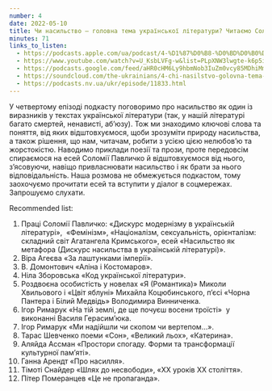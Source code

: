 ```yaml
---
number: 4
date: 2022-05-10
title: Чи насильство — головна тема української літератури? Читаємо Соломію Павличко «Насильство як метафора»
minutes: 71
links_to_listen:
  - https://podcasts.apple.com/ua/podcast/4-%D1%87%D0%B8-%D0%BD%D0%B0%D1%81%D0%B8%D0%BB%D1%8C%D1%81%D1%82%D0%B2%D0%BE-%D0%B3%D0%BE%D0%BB%D0%BE%D0%B2%D0%BD%D0%B0-%D1%82%D0%B5%D0%BC%D0%B0-%D1%83%D0%BA%D1%80%D0%B0%D1%97%D0%BD%D1%81%D1%8C%D0%BA%D0%BE%D1%97-%D0%BB%D1%96%D1%82%D0%B5%D1%80%D0%B0%D1%82%D1%83%D1%80%D0%B8/id1618999118?i=1000560204479&l=uk
  - https://www.youtube.com/watch?v=U_KsbLVFg-w&list=PLpXNW3lwgte-k6p5iw3pJuvLk9UPDD1yV&index=6
  - https://podcasts.google.com/feed/aHR0cHM6Ly9hbmNob3IuZm0vcy85MDhiMmNlNC9wb2RjYXN0L3Jzcw/episode/YWJhYWNlODUtZjdjOS00MzgxLWI3NDYtMTk0NTk5MTI5OTU5
  - https://soundcloud.com/the-ukrainians/4-chi-nasilstvo-golovna-tema-ukransko-lteraturi-chitamo-esey-nasilstvo-yak-metafora?in=the-ukrainians/sets/narazi-bez-nazvi
  - https://podcasts.nv.ua/ukr/episode/11833.html
---
```


У четвертому епізоді подкасту поговоримо про насильство як один із виразників у
текстах української літератури (так, у нашій літературі багато смертей,
ненависті, абʼюзу). Тож ми знаходимо ключові слова та поняття, від яких
відштовхуємося, щоби зрозуміти природу насильства, а також рішення, що нам,
читачам, робити з усією цією нелюбовʼю та жорстокістю. Наводимо приклади
поезії та прози, проте передовсім спираємося на есей Соломії Павличко й
відштовхуємося від нього, з’ясовуючи, навіщо привласнювати насильство і як
брати за нього відповідальність. Наша розмова не обмежується подкастом, тому
заохочуємо прочитати есей та вступити у діалог в соцмережах. Запрошуємо
слухати.

Recommended list: 

1. Праці Соломії Павличко: «Дискурс модернізму в українській літературі»,  «Фемінізм», «Націоналізм, сексуальність, орієнталізм: складний світ Агатангела Кримського», есей «Насильство як метафора (Дискурс насильства в українській літературі)».
2. Віра Агеєва «За лаштунками імперії».
3. В. Домонтович «Аліна і Костомаров».
4. Ніла Зборовська «Код української літератури».
5. Роздвоєна особистість у новелах «Я (Романтика)» Миколи Хвильового і «Цвіт яблуні» Михайла Коцюбинського, пʼєсі «Чорна Пантера і Білий Медвідь» Володимира Винниченка.
6. Ігор Римарук «На тій землі, де ще почуєш восени троїсті»  у виконанні Василя Герасимʼюка.
7. Ігор Римарук «Ми надійшли чи скопом чи вертепом…».
8. Тарас Шевченко поеми «Сон», «Великий льох», «Катерина».
9. Аляйда Ассман «Простори спогаду. Форми та трансформації культурної пам’яті».
10. Ганна Арендт «Про насилля».
11. Тімоті Снайдер «Шлях до несвободи», «ХХ уроків ХХ століття».
12. Пітер Померанцев «Це не пропаганда».
